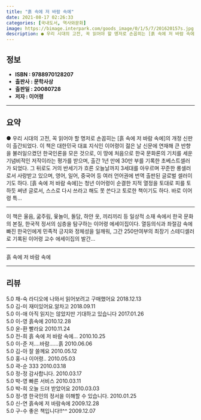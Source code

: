 ```yaml
---
title: "흙 속에 저 바람 속에"
date: 2021-08-17 02:26:33
categories: [국내도서, 역사와문화]
image: https://bimage.interpark.com/goods_image/0/1/5/7/201620157s.jpg
description: ● 우리 시대의 고전, 꼭 읽어야 할 명저로 손꼽히는 [흙 속에 저 바람 속에]의 개정 신판이 출간되었다. 이 책은 대한민국 대표 지식인 이어령이 젊은 날 신문에 연재해 큰 반향을 불러일으켰던 한국인론을 모은 것으로, 이 땅에 처음으로 한국 문화론의 기치를 세운 기념비적인 저작이라는
---
```


## **정보**

- **ISBN : 9788970128207**
- **출판사 : 문학사상**
- **출판일 : 20080728**
- **저자 : 이어령**

------



## **요약**

●  우리 시대의 고전, 꼭 읽어야 할 명저로 손꼽히는 [흙 속에 저 바람 속에]의 개정 신판이 출간되었다. 이 책은 대한민국 대표 지식인 이어령이 젊은 날 신문에 연재해 큰 반향을 불러일으켰던 한국인론을 모은 것으로, 이 땅에 처음으로 한국 문화론의 기치를 세운 기념비적인 저작이라는 평가를 받으며, 출간 1년 만에 30만 부를 기록한 초베스트셀러가 되었다. 그 뒤로도 거의 반세기가 흐른 오늘날까지 3세대를 아우르며 꾸준한 롱셀러로서 사랑받고 있으며, 영어, 일어, 중국어 등 여러 언어권에 번역 출판된 글로벌 셀러이기도 하다. [흙 속에 저 바람 속에]는 청년 이어령이 순결한 지적 열정을 토대로 피를 토하듯 써낸 글로서, 스스로 다시 쓰라고 해도 못 쓴다고 토로한 책이기도 하다. 바로 이어령 특...

------

이 책은 울음, 굶주림, 윷놀이, 돌담, 하얀 옷, 끼리끼리 등 일상적 소재 속에서 한국 문화의 본질, 한국적 정서의 심층을 탐구하는 이어령 에세이집이다. 열등의식과 좌절감 속에 빠진 한국인에게 민족적 긍지와 정체성을 일깨워, 그간 250만여부의 최장기 스테디셀러로 기록된 이어령 교수 에세이집의 발간... 

------


흙 속에 저 바람 속에 

------


## **리뷰** 

5.0 채-숙 라디오에 나와서 읽어보려고 구매했어요 2018.12.13 <br/>5.0 김-미 재미있어요.알차고 2018.09.11 <br/>5.0 이-애 아직 읽지는 않았지만 기대하고 있습니다 2017.01.26 <br/>5.0 이-영 흙속에  2010.12.28 <br/>5.0 윤-환 빨라요 2010.11.24 <br/>5.0 전-희 흙 속에 저 바람 속에... 2010.10.25 <br/>5.0 이-준 저....바람......흙 2010.06.06 <br/>5.0 김-아 잘 쓸께요 2010.05.12 <br/>5.0 홍-나 이어령.. 2010.05.03 <br/>5.0 곽-순 333 2010.03.18 <br/>5.0 정-정 감사합니다. 2010.03.17 <br/>5.0 박-영 빠른 서비스 2010.03.11 <br/>5.0 박-희 오늘 드뎌 받았어요 2010.03.03 <br/>5.0 정-영 한국인의 정서을 이해할 수 있습니다. 2010.01.25 <br/>5.0 신-연 흙속에 저 바람속에 2009.12.28 <br/>5.0 구-수 좋은 책입니다!!^^ 2009.12.07 <br/>